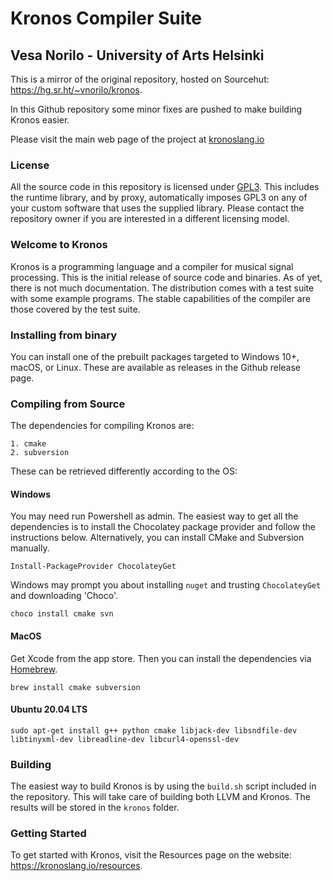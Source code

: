 # Kronos Compiler Suite #

## Vesa Norilo - University of Arts Helsinki ##

This is a mirror of the original repository, hosted on Sourcehut: https://hg.sr.ht/~vnorilo/kronos.

In this Github repository some minor fixes are pushed to make building Kronos easier.

Please visit the main web page of the project at [kronoslang.io](https://kronoslang.io)

### License ###

All the source code in this repository is licensed under [GPL3](http://www.gnu.org/copyleft/gpl.html). This includes the runtime library, and by proxy, automatically imposes GPL3 on any of your custom software that uses the supplied library. Please contact the repository owner if you are interested in a different licensing model.

### Welcome to Kronos ###

Kronos is a programming language and a compiler for musical signal processing. This is the initial release of source code and binaries. As of yet, there is not much documentation. The distribution comes with a test suite with some example programs. The stable capabilities of the compiler are those covered by the test suite.

### Installing from binary ###

You can install one of the prebuilt packages targeted to Windows 10+, macOS, or Linux. These are available as releases in the Github release page.

### Compiling from Source ###

The dependencies for compiling Kronos are:

    1. cmake
    2. subversion

These can be retrieved differently according to the OS:

#### Windows ####

You may need run Powershell as admin. The easiest way to get all the dependencies is to install the Chocolatey package provider and follow the instructions below. Alternatively, you can install CMake and Subversion manually.

```
Install-PackageProvider ChocolateyGet
```

Windows may prompt you about installing `nuget` and trusting `ChocolateyGet` and downloading 'Choco'.

```
choco install cmake svn
```

#### MacOS ####

Get Xcode from the app store. Then you can install the dependencies via [Homebrew](https://brew.sh/).

```
brew install cmake subversion
```

#### Ubuntu 20.04 LTS ####

```
sudo apt-get install g++ python cmake libjack-dev libsndfile-dev libtinyxml-dev libreadline-dev libcurl4-openssl-dev
```

### Building ###

The easiest way to build Kronos is by using the `build.sh` script included in the repository. This will take care of building both LLVM and Kronos. The results will be stored in the `kronos` folder.

### Getting Started ###

To get started with Kronos, visit the Resources page on the website: https://kronoslang.io/resources.

